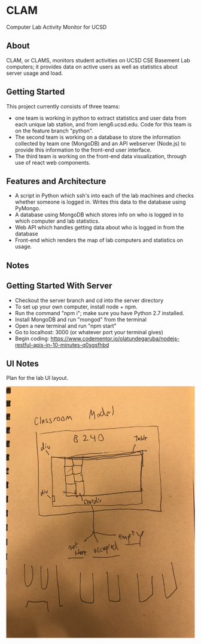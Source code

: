 # CLAM

Computer Lab Activity Monitor for UCSD

## About

CLAM, or CLAMS, monitors student activities on UCSD CSE Basement Lab computers; it provides data on active users as well as statistics about server usage and load.

## Getting Started

This project currently consists of three teams:

- one team is working in python to extract statistics and user data from each unique lab station, and from ieng6.ucsd.edu. Code for this team is on the feature branch "python".
- The second team is working on a database to store the information collected by team one (MongoDB) and an API webserver (Node.js) to provide this information to the front-end user interface.
- The third team is working on the front-end data visualization, through use of react web components.

## Features and Architecture

- A script in Python which ssh's into each of the lab machines and checks whether someone is logged in. Writes this data to the database using PyMongo.
- A database using MongoDB which stores info on who is logged in to which computer and lab statistics.
- Web API which handles getting data about who is logged in from the database
- Front-end which renders the map of lab computers and statistics on usage.

## Notes

## Getting Started With Server

- Checkout the server branch and cd into the server directory
- To set up your own computer, install node + npm.
- Run the command "npm i"; make sure you have Python 2.7 installed.
- Install MongoDB and run "mongod" from the terminal
- Open a new terminal and run "npm start"
- Go to localhost: 3000 (or whatever port your terminal gives)
- Begin coding: <https://www.codementor.io/olatundegaruba/nodejs-restful-apis-in-10-minutes-q0sgsfhbd>

## UI Notes

Plan for the lab UI layout.

![Plan for the lab layout.](readme-assets/lab_layout_plan.jpg)
